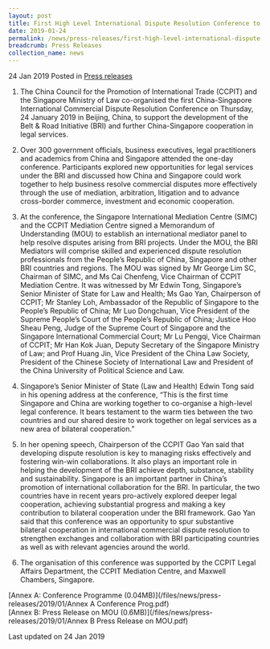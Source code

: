 ```yaml
---
layout: post
title: First High Level International Dispute Resolution Conference to Strengthen China-Singapore Cooperation in Legal Services
date: 2019-01-24
permalink: /news/press-releases/first-high-level-international-dispute-resolution-conference
breadcrumb: Press Releases
collection_name: news
---
```

24 Jan 2019 Posted in [Press releases](/news/press-releases)

1.    The China Council for the Promotion of International Trade (CCPIT) and the Singapore Ministry of Law co-organised the first China-Singapore International Commercial Dispute Resolution Conference on Thursday, 24 January 2019 in Beijing, China, to support the development of the Belt & Road Initiative (BRI) and further China-Singapore cooperation in legal services.
 
2.    Over 300 government officials, business executives, legal practitioners and academics from China and Singapore attended the one-day conference. Participants explored new opportunities for legal services under the BRI and discussed how China and Singapore could work together to help business resolve commercial disputes more effectively through the use of mediation, arbitration, litigation and to advance cross-border commerce, investment and economic cooperation.
 
3.    At the conference, the Singapore International Mediation Centre (SIMC) and the CCPIT Mediation Centre signed a Memorandum of Understanding (MOU) to establish an international mediator panel to help resolve disputes arising from BRI projects. Under the MOU, the BRI Mediators will comprise skilled and experienced dispute resolution professionals from the People’s Republic of China, Singapore and other BRI countries and regions. The MOU was signed by Mr George Lim SC, Chairman of SIMC, and Ms Cai Chenfeng, Vice Chairman of CCPIT Mediation Centre. It was witnessed by Mr Edwin Tong, Singapore’s Senior Minister of State for Law and Health; Ms Gao Yan, Chairperson of CCPIT; Mr Stanley Loh, Ambassador of the Republic of Singapore to the People’s Republic of China; Mr Luo Dongchuan, Vice President of the Supreme People’s Court of the People’s Republic of China; Justice Hoo Sheau Peng, Judge of the Supreme Court of Singapore and the Singapore International Commercial Court; Mr Lu Pengqi, Vice Chairman of CCPIT; Mr Han Kok Juan, Deputy Secretary of the Singapore Ministry of Law; and Prof Huang Jin, Vice President of the China Law Society, President of the Chinese Society of International Law and President of the China University of Political Science and Law.
 
4.    Singapore’s Senior Minister of State (Law and Health) Edwin Tong said in his opening address at the conference, “This is the first time Singapore and China are working together to co-organise a high-level legal conference. It bears testament to the warm ties between the two countries and our shared desire to work together on legal services as a new area of bilateral cooperation.”
 
5.    In her opening speech, Chairperson of the CCPIT Gao Yan said that developing dispute resolution is key to managing risks effectively and fostering win-win collaborations. It also plays an important role in helping the development of the BRI achieve depth, substance, stability and sustainability. Singapore is an important partner in China’s promotion of international collaboration for the BRI. In particular, the two countries have in recent years pro-actively explored deeper legal cooperation, achieving substantial progress and making a key contribution to bilateral cooperation under the BRI framework. Gao Yan said that this conference was an opportunity to spur substantive bilateral cooperation in international commercial dispute resolution to strengthen exchanges and collaboration with BRI participating countries as well as with relevant agencies around the world.
 
6.    The organisation of this conference was supported by the CCPIT Legal Affairs Department, the CCPIT Mediation Centre, and Maxwell Chambers, Singapore.


[Annex A: Conference Programme (0.04MB)](/files/news/press-releases/2019/01/Annex A Conference Prog.pdf)  
[Annex B: Press Release on MOU (0.6MB)](/files/news/press-releases/2019/01/Annex B Press Release on MOU.pdf)


<p class="right-side-updated">Last updated on 24 Jan 2019
</p>
